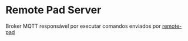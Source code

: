 # Remote Pad Server

Broker MQTT responsável por executar comandos enviados por
[remote-pad](https://github.com/comsolid/remote-pad)
